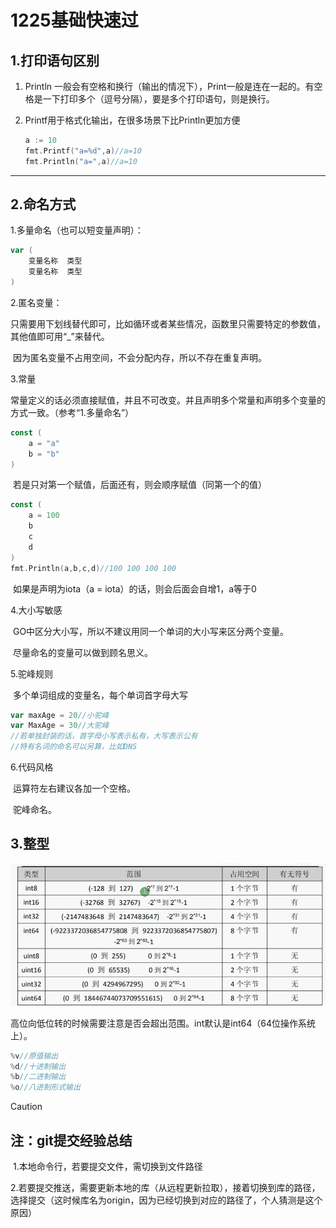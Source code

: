 # 1225基础快速过

## 1.打印语句区别

1. Println 一般会有空格和换行（输出的情况下），Print一般是连在一起的。有空格是一下打印多个（逗号分隔），要是多个打印语句，则是换行。

2. Printf用于格式化输出，在很多场景下比Println更加方便

   ```go
   a := 10
   fmt.Printf("a=%d",a)//a=10
   fmt.Println("a=",a)//a=10
   ```

***

## 2.命名方式

1.多量命名（也可以短变量声明）：

```go
var (
	变量名称  类型
	变量名称  类型
)
```

2.匿名变量：

​	只需要用下划线替代即可，比如循环或者某些情况，函数里只需要特定的参数值，其他值即可用“_”来替代。

​	因为匿名变量不占用空间，不会分配内存，所以不存在重复声明。

3.常量

​	常量定义的话必须直接赋值，并且不可改变。并且声明多个常量和声明多个变量的方式一致。（参考“1.多量命名”）

```go
const (
	a = "a"
	b = "b"
)
```

​	若是只对第一个赋值，后面还有，则会顺序赋值（同第一个的值）

```go
const (
	a = 100
	b
	c
	d
)
fmt.Println(a,b,c,d)//100 100 100 100
```

​	如果是声明为iota（a = iota）的话，则会后面会自增1，a等于0

4.大小写敏感

​	GO中区分大小写，所以不建议用同一个单词的大小写来区分两个变量。

​	尽量命名的变量可以做到顾名思义。

5.驼峰规则

​	多个单词组成的变量名，每个单词首字母大写

```go
var maxAge = 20//小驼峰
var MaxAge = 30//大驼峰
//若单独封装的话，首字母小写表示私有，大写表示公有
//特有名词的命名可以另算，比如DNS
```

6.代码风格

​	运算符左右建议各加一个空格。

​	驼峰命名。

## 3.整型

![整型](image-20241225225930023.png)

高位向低位转的时候需要注意是否会超出范围。int默认是int64（64位操作系统上）。

```go
%v//原值输出
%d//十进制输出
%b//二进制输出
%o//八进制形式输出
```



> [!CAUTION]
>
> ## 注：git提交经验总结
>
> ​	1.本地命令行，若要提交文件，需切换到文件路径
>
> ​	2.若要提交推送，需要更新本地的库（从远程更新拉取），接着切换到库的路径，选择提交（这时候库名为origin，因为已经切换到对应的路径了，个人猜测是这个原因）

